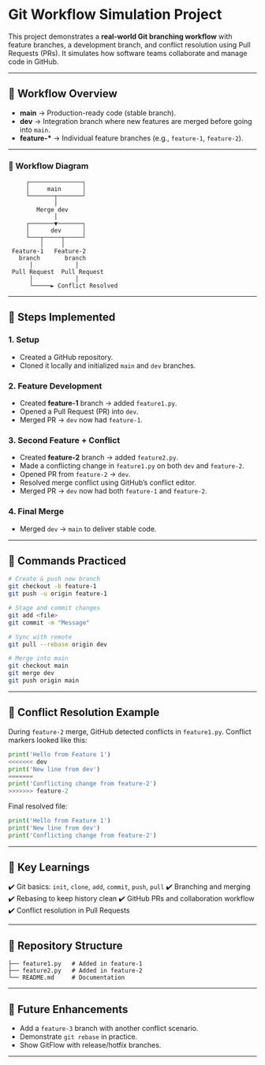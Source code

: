 # Git Workflow Simulation Project

This project demonstrates a **real-world Git branching workflow** with feature branches, a development branch, and conflict resolution using Pull Requests (PRs).
It simulates how software teams collaborate and manage code in GitHub.

---

## 🔹 Workflow Overview

* **main** → Production-ready code (stable branch).
* **dev** → Integration branch where new features are merged before going into `main`.
* **feature-\*** → Individual feature branches (e.g., `feature-1`, `feature-2`).

---
### 🔹 Workflow Diagram

         ┌───────────────┐
         │     main      │
         └───────┬───────┘
                 │
            Merge dev
                 │
         ┌───────▼───────┐
         │      dev      │
         └───┬─────┬─────┘
             │     │
     Feature-1   Feature-2
       branch       branch
          │            │
     Pull Request  Pull Request
          │            │
          └─────► Conflict Resolved

---

## 🔹 Steps Implemented

### 1. Setup

* Created a GitHub repository.
* Cloned it locally and initialized `main` and `dev` branches.

### 2. Feature Development

* Created **feature-1** branch → added `feature1.py`.
* Opened a Pull Request (PR) into `dev`.
* Merged PR → `dev` now had `feature-1`.

### 3. Second Feature + Conflict

* Created **feature-2** branch → added `feature2.py`.
* Made a conflicting change in `feature1.py` on both `dev` and `feature-2`.
* Opened PR from `feature-2` → `dev`.
* Resolved merge conflict using GitHub’s conflict editor.
* Merged PR → `dev` now had both `feature-1` and `feature-2`.

### 4. Final Merge

* Merged `dev` → `main` to deliver stable code.

---

## 🔹 Commands Practiced

```bash
# Create & push new branch
git checkout -b feature-1
git push -u origin feature-1

# Stage and commit changes
git add <file>
git commit -m "Message"

# Sync with remote
git pull --rebase origin dev

# Merge into main
git checkout main
git merge dev
git push origin main
```

---

## 🔹 Conflict Resolution Example

During `feature-2` merge, GitHub detected conflicts in `feature1.py`.
Conflict markers looked like this:

```python
print('Hello from Feature 1')
<<<<<<< dev
print('New line from dev')
=======
print('Conflicting change from feature-2')
>>>>>>> feature-2
```

Final resolved file:

```python
print('Hello from Feature 1')
print('New line from dev')
print('Conflicting change from feature-2')
```

---

## 🔹 Key Learnings

✔️ Git basics: `init`, `clone`, `add`, `commit`, `push`, `pull`
✔️ Branching and merging
✔️ Rebasing to keep history clean
✔️ GitHub PRs and collaboration workflow
✔️ Conflict resolution in Pull Requests

---

## 🔹 Repository Structure

```
├── feature1.py   # Added in feature-1
├── feature2.py   # Added in feature-2
└── README.md     # Documentation
```

---

## 🔹 Future Enhancements

* Add a `feature-3` branch with another conflict scenario.
* Demonstrate `git rebase` in practice.
* Show GitFlow with release/hotfix branches.

---
